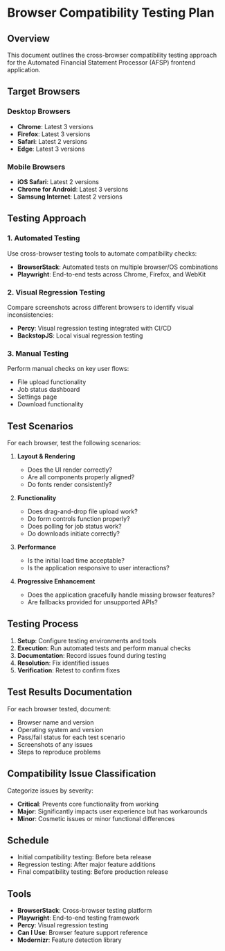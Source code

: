 # Browser Compatibility Testing Plan

## Overview
This document outlines the cross-browser compatibility testing approach for the Automated Financial Statement Processor (AFSP) frontend application.

## Target Browsers

### Desktop Browsers
- **Chrome**: Latest 3 versions
- **Firefox**: Latest 3 versions
- **Safari**: Latest 2 versions
- **Edge**: Latest 3 versions

### Mobile Browsers
- **iOS Safari**: Latest 2 versions
- **Chrome for Android**: Latest 3 versions
- **Samsung Internet**: Latest 2 versions

## Testing Approach

### 1. Automated Testing
Use cross-browser testing tools to automate compatibility checks:

- **BrowserStack**: Automated tests on multiple browser/OS combinations
- **Playwright**: End-to-end tests across Chrome, Firefox, and WebKit

### 2. Visual Regression Testing
Compare screenshots across different browsers to identify visual inconsistencies:

- **Percy**: Visual regression testing integrated with CI/CD
- **BackstopJS**: Local visual regression testing

### 3. Manual Testing
Perform manual checks on key user flows:

- File upload functionality
- Job status dashboard
- Settings page
- Download functionality

## Test Scenarios

For each browser, test the following scenarios:

1. **Layout & Rendering**
   - Does the UI render correctly?
   - Are all components properly aligned?
   - Do fonts render consistently?

2. **Functionality**
   - Does drag-and-drop file upload work?
   - Do form controls function properly?
   - Does polling for job status work?
   - Do downloads initiate correctly?

3. **Performance**
   - Is the initial load time acceptable?
   - Is the application responsive to user interactions?

4. **Progressive Enhancement**
   - Does the application gracefully handle missing browser features?
   - Are fallbacks provided for unsupported APIs?

## Testing Process

1. **Setup**: Configure testing environments and tools
2. **Execution**: Run automated tests and perform manual checks
3. **Documentation**: Record issues found during testing
4. **Resolution**: Fix identified issues
5. **Verification**: Retest to confirm fixes

## Test Results Documentation

For each browser tested, document:

- Browser name and version
- Operating system and version
- Pass/fail status for each test scenario
- Screenshots of any issues
- Steps to reproduce problems

## Compatibility Issue Classification

Categorize issues by severity:

- **Critical**: Prevents core functionality from working
- **Major**: Significantly impacts user experience but has workarounds
- **Minor**: Cosmetic issues or minor functional differences

## Schedule

- Initial compatibility testing: Before beta release
- Regression testing: After major feature additions
- Final compatibility testing: Before production release

## Tools

- **BrowserStack**: Cross-browser testing platform
- **Playwright**: End-to-end testing framework
- **Percy**: Visual regression testing
- **Can I Use**: Browser feature support reference
- **Modernizr**: Feature detection library
